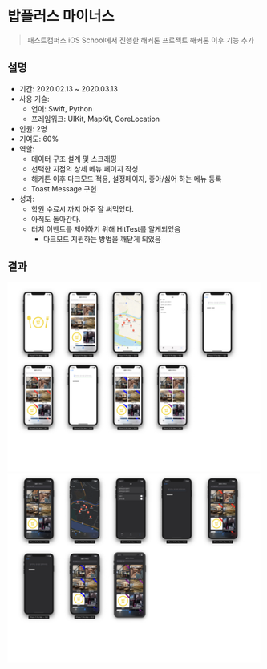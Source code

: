 # 밥플러스 마이너스

> 패스트캠퍼스 iOS School에서 진행한 해커톤 프로젝트
> 해커톤 이후 기능 추가

## 설명

- 기간: 2020.02.13 ~ 2020.03.13
- 사용 기술:
  - 언어: Swift, Python
  - 프레임워크: UIKit, MapKit, CoreLocation
- 인원: 2명
- 기여도: 60%
- 역할:
  - 데이터 구조 설계 및 스크래핑
  - 선택한 지점의 상세 메뉴 페이지 작성
  - 해커톤 이후 다크모드 적용, 설정페이지, 좋아/싫어 하는 메뉴 등록
  - Toast Message 구현
- 성과:
  - 학원 수료시 까지 아주 잘 써먹었다.
  - 아직도 돌아간다.
  - 터치 이벤트를 제어하기 위해 HitTest를 알게되었음
    - 다크모드 지원하는 방법을 깨닫게 되었음

## 결과

 ![babplusLight](./assets/lightmode.jpeg)
 ![babplusDark](./assets/darkmode.jpeg)
